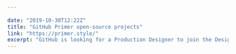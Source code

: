 ```yaml
---
 
date: "2019-10-30T12:22Z"
title: "GitHub Primer open-source projects"
link: "https://primer.style/"
excerpt: "GitHub is looking for a Production Designer to join the Design Systems team. This role will tackle high-visibility design projects and build a library of design assets for use in presentations.  Styles can be mixed and matched to achieve many different layouts, independent of their location."
---
```

